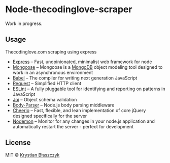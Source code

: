 # Node-thecodinglove-scraper
Work in progress. 

## Usage
Thecodinglove.com scraping using express

* [Express](https://github.com/expressjs/express) – Fast, unopinionated, minimalist web framework for node
* [Mongoose](https://github.com/Automattic/mongoose) – Mongoose is a [MongoDB](https://www.mongodb.org/) object modeling tool designed to work in an asynchronous environment
* [Babel](https://github.com/babel/babel) – The compiler for writing next generation JavaScript
* [Request](https://github.com/request/request) – Simplified HTTP client
* [ESLint](https://github.com/eslint/eslint) – A fully pluggable tool for identifying and reporting on patterns in JavaScript
* [Joi](https://github.com/hapijs/joi) – Object schema validation
* [Body-Parser](https://github.com/expressjs/body-parser) – Node.js body parsing middleware
* [Cheerio](https://github.com/cheeriojs/cheerio) – Fast, flexible, and lean implementation of core jQuery designed specifically for the server
* [Nodemon](https://github.com/remy/nodemon) – Monitor for any changes in your node.js application and automatically restart the server - perfect for development

## License
MIT © [Krystian Błaszczyk](https://github.com/Krbz)
